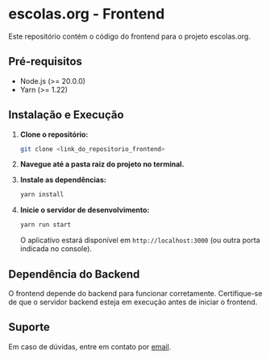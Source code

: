 # escolas.org - Frontend

Este repositório contém o código do frontend para o projeto escolas.org.

## Pré-requisitos

*   Node.js (>= 20.0.0)
*   Yarn (>= 1.22)

## Instalação e Execução

1.  **Clone o repositório:**

    ```bash
    git clone <link_do_repositorio_frontend>
    ```

2.  **Navegue até a pasta raiz do projeto no terminal.**

3.  **Instale as dependências:**

    ```bash
    yarn install
    ```

4.  **Inicie o servidor de desenvolvimento:**

    ```bash
    yarn run start
    ```

    O aplicativo estará disponível em `http://localhost:3000` (ou outra porta indicada no console).

## Dependência do Backend

O frontend depende do backend para funcionar corretamente. Certifique-se de que o servidor backend esteja em execução antes de iniciar o frontend.

## Suporte

Em caso de dúvidas, entre em contato por [email](jesusfernandes@usp.br).
